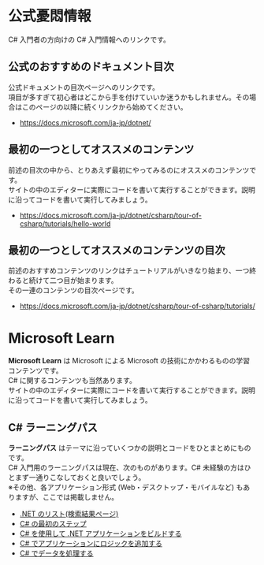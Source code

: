 # 公式憂悶情報

C# 入門者の方向けの C# 入門情報へのリンクです。  

## 公式のおすすめのドキュメント目次
公式ドキュメントの目次ページへのリンクです。  
項目が多すぎて初心者はどこから手を付けていいか迷うかもしれません。その場合はこのページの以降に続くリンクから始めてください。  

- <https://docs.microsoft.com/ja-jp/dotnet/>

## 最初の一つとしてオススメのコンテンツ
前述の目次の中から、とりあえず最初にやってみるのにオススメのコンテンツです。  
サイトの中のエディターに実際にコードを書いて実行することができます。説明に沿ってコードを書いて実行してみましょう。  

- <https://docs.microsoft.com/ja-jp/dotnet/csharp/tour-of-csharp/tutorials/hello-world>

## 最初の一つとしてオススメのコンテンツの目次
前述のおすすめコンテンツのリンクはチュートリアルがいきなり始まり、一つ終わると続けて二つ目が始まります。  
その一連のコンテンツの目次ページです。  

- <https://docs.microsoft.com/ja-jp/dotnet/csharp/tour-of-csharp/tutorials/>

# Microsoft Learn

**Microsoft Learn** は Microsoft による Microsoft の技術にかかわるものの学習コンテンツです。  
C# に関するコンテンツも当然あります。  
サイトの中のエディターに実際にコードを書いて実行することができます。説明に沿ってコードを書いて実行してみましょう。  

## C# ラーニングパス

**ラーニングパス** はテーマに沿っていくつかの説明とコードをひとまとめにものです。  
C# 入門用のラーニングパスは現在、次のものがあります。C# 未経験の方はひとまず一通りこなしておくと良いでしょう。  
※その他、各アプリケーション形式 (Web・デスクトップ・モバイルなど) もありますが、ここでは掲載しません。  

- [.NET のリスト(検索結果ページ)](https://docs.microsoft.com/ja-jp/learn/browse/?resource_type=learning%20path&expanded=vs%2Cwindows&products=dotnet)  
- [C# の最初のステップ](https://docs.microsoft.com/ja-jp/learn/paths/csharp-first-steps/)  
- [C# を使用して .NET アプリケーションをビルドする](https://docs.microsoft.com/ja-jp/learn/paths/build-dotnet-applications-csharp/)  
- [C# でアプリケーションにロジックを追加する](https://docs.microsoft.com/ja-jp/learn/paths/csharp-logic/)  
- [C# でデータを処理する](https://docs.microsoft.com/ja-jp/learn/paths/csharp-data/)  
